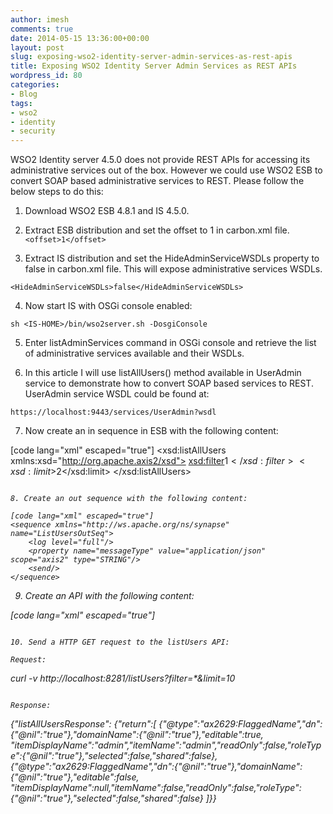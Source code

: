 ```yaml
---
author: imesh
comments: true
date: 2014-05-15 13:36:00+00:00
layout: post
slug: exposing-wso2-identity-server-admin-services-as-rest-apis
title: Exposing WSO2 Identity Server Admin Services as REST APIs
wordpress_id: 80
categories:
- Blog
tags:
- wso2
- identity
- security
---
```


WSO2 Identity server 4.5.0 does not provide REST APIs for accessing its administrative services out of the box. However we could use WSO2 ESB to convert SOAP based administrative services to REST. Please follow the below steps to do this:

1. Download WSO2 ESB 4.8.1 and IS 4.5.0.

2. Extract ESB distribution and set the offset to 1 in carbon.xml file.
```` <offset>1</offset> ````

3. Extract IS distribution and set the HideAdminServiceWSDLs property to false in carbon.xml file. This will expose administrative services WSDLs.

```` <HideAdminServiceWSDLs>false</HideAdminServiceWSDLs> ````

4. Now start IS with OSGi console enabled:

```` sh <IS-HOME>/bin/wso2server.sh -DosgiConsole ````

5. Enter listAdminServices command in OSGi console and retrieve the list of administrative services available and their WSDLs.

6. In this article I will use listAllUsers() method available in UserAdmin service to demonstrate how to convert SOAP based services to REST. UserAdmin service WSDL could be found at:

```` https://localhost:9443/services/UserAdmin?wsdl ````

7. Now create an in sequence in ESB with the following content:

[code lang="xml" escaped="true"]
<sequence xmlns="http://ws.apache.org/ns/synapse" name="ListUsersInSeq">
    <payloadFactory media-type="xml">
        <format>
            <xsd:listAllUsers xmlns:xsd="http://org.apache.axis2/xsd">
                <xsd:filter>$1</xsd:filter>
                <xsd:limit>$2</xsd:limit>
            </xsd:listAllUsers>
        </format>
        <args>
            <arg xmlns:m0="http://services.samples" evaluator="xml" expression="$url:filter"/>
            <arg xmlns:m0="http://services.samples" evaluator="xml" expression="$url:limit"/>
        </args>
    </payloadFactory>
    <property xmlns:ns="http://org.apache.synapse/xsd" name="Authorization" 
              expression="fn:concat('Basic ', base64Encode('admin:admin'))" scope="transport" type="STRING"/>
    <property name="SOAPAction" value="urn:listAllUsers" scope="transport" type="STRING"/>
    <property name="HTTP_METHOD" value="POST" scope="axis2" type="STRING"/>
    <log level="full"/>
    <send>
        <endpoint>
            <address uri="https://localhost:9443/services/UserAdmin" format="soap12"/>
        </endpoint>
    </send>
</sequence>
````

8. Create an out sequence with the following content:

[code lang="xml" escaped="true"]
<sequence xmlns="http://ws.apache.org/ns/synapse" name="ListUsersOutSeq">
    <log level="full"/>
    <property name="messageType" value="application/json" scope="axis2" type="STRING"/>
    <send/>
</sequence>
````

9. Create an API with the following content:

[code lang="xml" escaped="true"]
<api xmlns="http://ws.apache.org/ns/synapse" name="listUsers" context="/listUsers">
    <resource methods="GET" inSequence="ListUsersInSeq" outSequence="ListUsersOutSeq">
        <faultSequence/>
    </resource>
</api>
````

10. Send a HTTP GET request to the listUsers API:

Request:
````
curl -v http://localhost:8281/listUsers?filter=*&limit=10
````

Response:
````
{"listAllUsersResponse":
   {"return":[ {"@type":"ax2629:FlaggedName","dn":{"@nil":"true"},"domainName":{"@nil":"true"},"editable":true,
"itemDisplayName":"admin","itemName":"admin","readOnly":false,"roleType":{"@nil":"true"},"selected":false,"shared":false},
                       {"@type":"ax2629:FlaggedName","dn":{"@nil":"true"},"domainName":{"@nil":"true"},"editable":false,
"itemDisplayName":null,"itemName":false,"readOnly":false,"roleType":{"@nil":"true"},"selected":false,"shared":false}
]}}
````
